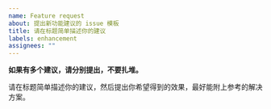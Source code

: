 ```yaml
---
name: Feature request
about: 提出新功能建议的 issue 模板
title: 请在标题简单描述你的建议
labels: enhancement
assignees: ""
---
```


**如果有多个建议，请分别提出，不要扎堆。**

请在标题简单描述你的建议，然后提出你希望得到的效果，最好能附上参考的解决方案。
